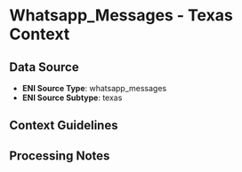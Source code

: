 # Whatsapp_Messages - Texas Context

## Data Source
- **ENI Source Type**: whatsapp_messages
- **ENI Source Subtype**: texas

## Context Guidelines

<!-- Add your context guidelines here -->

## Processing Notes

<!-- Add any specific processing notes for this data type -->
